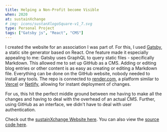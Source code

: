 ```yaml
---
title: Helping a Non-Profit become Visible
when: 2020
at: sustainXchange
# img: icons/sustanXlogoSquare-v1_7.svg
type: Personal Project
tags: ["Gatsby js", "React", "CMS"]
---
```


I created the website for an association I was part of. For this, I used [Gatsby](https://gatsbyjs.com), a static site generator based on React. One feature made it especially appealing to me: Gatsby uses GraphQL to query static files - specifically Markdown. This allowed me to set up GitHub as a CMS. Adding or editing blog entries or other content is as easy as creating or editing a Markdown file. Everything can be done on the GitHub website, nobody needed to install any tools. The repo is connected to [render.com](https://render.com), a platform similar to [Vercel](https://vercel.com) or [Netlify](https://netlify.com), allowing for instant deployment of changes.

For us, this hit the perfect middle ground between me having to make all the changes and having to deal with the overhead of an actual CMS. Further, using GitHub as an interface, we didn't have to deal with user authentication.

Check out the [sustainXchange Website here](https://sustainxchange.jasperanders.xyz/en/). You can also view the [source code here](https://github.com/jasperanders/sustainxchange-web).